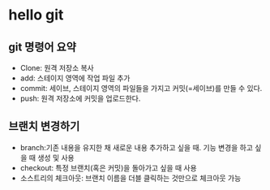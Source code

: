 # hello git

## git 명령어 요약

- Clone: 원격 저장소 복사
- add: 스테이지 영역에 작업 파일 추가
- commit: 세이브, 스테이지 영역의 파일들을 가지고 커밋(=세이브)를 만들 수 있다.
- push: 원격 저장소에 커밋을 업로드한다.

## 브랜치 변경하기

- branch:기존 내용을 유지한 채 새로운 내용 추가하고 싶을 때. 기능 변경을 하고 싶을 때 생성 및 사용
- checkout: 특정 브랜치(혹은 커밋)을 돌아가고 싶을 때 사용
- 소스트리의 체크아웃: 브랜치 이름을 더블 클릭하는 것만으로 체크아웃 가능